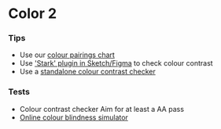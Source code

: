 # Color 2
### Tips
 - Use our [colour pairings chart](/guidelines/colors/#section_pairings)
 - Use ['Stark' plugin in Sketch/Figma](https://www.getstark.co/) to check colour contrast
 - Use a [standalone colour contrast checker](https://developer.paciellogroup.com/resources/contrastanalyser/)

### Tests
 - Colour contrast checker Aim for at least a AA pass
 - [Online colour blindness simulator](https://www.color-blindness.com/coblis-color-blindness-simulator/)
